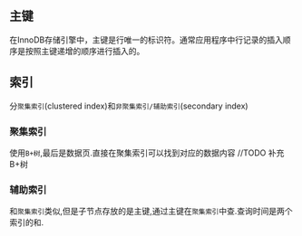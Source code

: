 ## 主键
在InnoDB存储引擎中，主键是行唯一的标识符。通常应用程序中行记录的插入顺序是按照主键递增的顺序进行插入的。
## 索引
分`聚集索引`(clustered index)和`非聚集索引/辅助索引`(secondary index)
### 聚集索引
使用`B+树`,最后是数据页.直接在聚集索引可以找到对应的数据内容
//TODO 补充B+树
### 辅助索引
和`聚集索引`类似,但是子节点存放的是主键,通过主键在`聚集索引`中查.查询时间是两个索引的和.